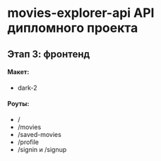 # movies-explorer-api API дипломного проекта
## Этап 3: фронтенд

#### Макет:
* dark-2

#### Роуты:
* /
* /movies
* /saved-movies
* /profile
* /signin и /signup
